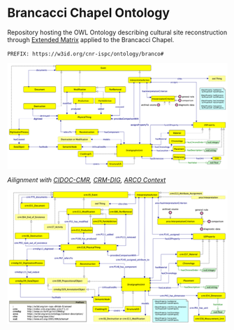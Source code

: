 # Brancacci Chapel Ontology

Repository hosting the OWL Ontology describing cultural site reconstruction through [Extended Matrix](https://www.extendedmatrix.org/) applied to the Brancacci Chapel.

`PREFIX: https://w3id.org/cnr-ispc/ontology/branco#`


<img src="pre-samod/cm_draft/emowl-draft.png">

<i>Ailignment with [CIDOC-CMR](https://www.cidoc-crm.org/html/cidoc_crm_v7.1.2.html), [CRM-DIG](https://ontome.net/namespace/211), [ARCO Context](http://dati.beniculturali.it/lode/extract?url=https://raw.githubusercontent.com/ICCD-MiBACT/ArCo/master/ArCo-release/ontologie/context-description/context-description.owl)</i>

<img src="pre-samod/cm_draft/draft-alignment/emowl-draft-align.png">